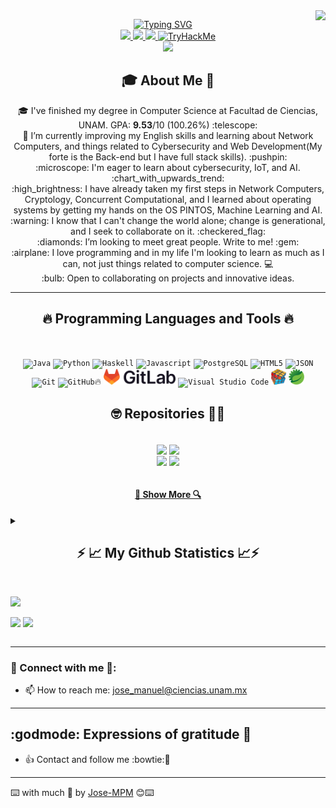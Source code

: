 <img align="right" src="https://visitor-badge.laobi.icu/badge?page_id=Jose-MPM.Jose-MPM">

<div align="center">
<p>
<a href="https://github.com/Jose-MPM">
    <img src="https://readme-typing-svg.demolab.com?font=Georgia&size=20&duration=2500&pause=100&multiline=true&width=400&height=80&color=840EF7&lines=Hi%21+I%27m+%20Ntory%21+Computer+Scientist+Specializing+in+CYBERSECURITY+looking+to%3B%0Agraduate+with+a+project+in+this+area%21%3B%0ACybersecurity+%7C+AI+%7C" alt="Typing SVG" />
</a>
<br/>

<a href="rsrc/RESUME.pdf">
    <img src="https://img.shields.io/badge/PDF-CV-red?style=flat-square&logo=adobe">
</a>  
<a href="https://www.linkedin.com/in/ntory/">
    <img src="https://img.shields.io/badge/-Linkedin-blue?style=flat-square&logo=linkedin">
</a>
<a href="mailto:jose_manuel@ciencias.unam.mx">
    <img src="https://img.shields.io/badge/-Email-red?style=flat-square&logo=gmail&logoColor=white">
</a>

<a href='https://tryhackme.com/p/Ntory' target="_blank">
    <img alt='TryHackMe' src='https://img.shields.io/badge/TryHackMe-100000?style=flat&logo=TryHackMe&logoColor=white&&color=0181FF'>
</a>

<br/> 

<a href="https://github.com/Jose-MPM">
    <img src="https://github-stats-alpha.vercel.app/api?username=Jose-MPM&cc=22272e&tc=37BCF6&ic=fff&bc=0000">
</a>
</p>
</div>

<h2 align="center">🎓 About Me 🌱</h2>
<p align="center">
  🎓 I've finished my degree in Computer Science at Facultad de Ciencias, UNAM. GPA: <strong>9.53</strong>/10 (100.26%) :telescope:
  <br>
  🌱 I’m currently improving my English skills and learning about Network Computers, and things related to Cybersecurity and Web Development(My forte is the Back-end but I have full stack skills). :pushpin:
  <br>
  :microscope: I'm eager to learn about cybersecurity, IoT, and AI. :chart_with_upwards_trend:
  <br>
  :high_brightness: I have already taken my first steps in Network Computers, Cryptology, Concurrent Computational, and I learned about operating systems by getting my hands on the OS PINTOS, Machine Learning and AI.
  <br>
  :warning: I know that I can't change the world alone; change is generational, and I seek to collaborate on it. :checkered_flag:
  <br>
   :diamonds: I’m looking to meet great people. Write to me! :gem:
   <br>
   :airplane: I love programming and in my life I'm looking to learn as much as I can, not just things related to computer science. 💻
  <br>
  :bulb: Open to collaborating on projects and innovative ideas. 
</p>

<hr>

<h2 align="center"> 🔥 Programming Languages and Tools 🔥</h2>
<br>
<p align="center">
  <code><img title="Java" height="25" src="https://github.com/zumrudu-anka/zumrudu-anka/blob/master/images/java-original.svg"></code>
  <code><img title="Python" height="25" src="https://github.com/zumrudu-anka/zumrudu-anka/blob/master/images/python-original.svg"></code>
  <code><img title="Haskell" height="25" src="https://raw.githubusercontent.com/gilbarbara/logos/11f54bac1b6dfad2cbd1c6da9f2245ec8b5ea22b/logos/haskell-icon.svg"></code>
  <code><img title="Javascript" height="25" src="https://github.com/zumrudu-anka/zumrudu-anka/blob/master/images/javascript.svg"></code>
  <code><img title="PostgreSQL" height="25" src="https://github.com/zumrudu-anka/zumrudu-anka/blob/master/images/postgresql.svg"></code>
  <code><img title="HTML5" height="25" src="https://github.com/zumrudu-anka/zumrudu-anka/blob/master/images/html5.svg"></code>
  <code><img title="JSON" height="25" src="https://github.com/zumrudu-anka/zumrudu-anka/blob/master/images/json.svg"></code>
  <code><img title="Git" height="25" src="https://github.com/zumrudu-anka/zumrudu-anka/blob/master/images/git-original.svg"></code>
  <code><img title="GitHub" height="25" src="https://github.com/zumrudu-anka/zumrudu-anka/blob/master/images/github.svg"></code>🔥
  <code><img title="GitLab" height="25" src="https://raw.githubusercontent.com/gilbarbara/logos/11f54bac1b6dfad2cbd1c6da9f2245ec8b5ea22b/logos/gitlab.svg"></code>
  <code><img title="Visual Studio Code" height="25" src="https://github.com/zumrudu-anka/zumrudu-anka/blob/master/images/vscode.png"></code>
  <code><img title="Problem Solving" height="25" src="images/problemSolving.png"></code>
  <code><img title="Spring Tools Site 4 " height="25" src="images/spring-4.png"></code>
</p>


<h2 align="center">🤓 Repositories 👨‍💻</h2>
<br>
<div width="100%" align="center">
  <a align="left" href="https://github.com/Jose-MPM/MinimumCostSpaningForest" title="Minimun Cost Spaning Forest"><img align="center" height="115" src="https://github-readme-stats.vercel.app/api/pin/?username=Jose-MPM&repo=MinimumCostSpaningForest&theme=algolia&border_color=61dafb&border_radius=10"></a>
  <a align="right" href="https://github.com/Jose-MPM/-Cobblestone-Algorithm" title="Cobblestone Algoritgm"><img align="center" height="115" src="https://github-readme-stats.vercel.app/api/pin/?username=Jose-MPM&repo=-Cobblestone-Algorithm&theme=algolia&border_color=61dafb&border_radius=10"></a>
  </div>
<div width="100%" align="center">
  <a align="right" href="https://github.com/Jose-MPM/VisualizationOfSortingAlgorithms" title="Visualization Of Sorting Algorithms"><img align="center" height="115" src="https://github-readme-stats.vercel.app/api/pin/?username=Jose-MPM&repo=VisualizationOfSortingAlgorithms&theme=algolia&border_color=61dafb&border_radius=10"></a>
  <a align="right" href="https://github.com/Jose-MPM/Certificates" title="Certificates"><img align="center" height="115" src="https://github-readme-stats.vercel.app/api/pin/?username=Jose-MPM&repo=Certificates&theme=algolia&border_color=61dafb&border_radius=10"></a>
  </div>

<br>

<h4 align="center">
  <a href="https://github.com/Jose-MPM?tab=repositories" title="Show Repositories">🔎 Show More 🔍</a>
</h4>
<!--
  <h2 align="center">⚡ Statistics ⚡</h2>
<br>
<p align=center>
  <div align=center>
    <a href="https://github.com/denvercoder1/github-readme-streak-stats" title="Go to Source">
      <img align="right" width=390 src="https://github-readme-streak-stats.herokuapp.com/?user=Jose-MPM&theme=algolia&border=61dafb&hide_border=true" alt="jose-mpm" />
    </a>
    <a href="https://github.com/anuraghazra/github-readme-stats" title="Go to Source">
      <img align="left" width=390 src="https://github-readme-stats.vercel.app/api?username=Jose-MPM&show_icons=true&hide=contribs,prs&cache_seconds=86400&theme=algolia" />
    </a>
  </div>
  <br><br><br><br><br><br><br><br><br>
  <div align=center>
    <a href="https://github.com/anuraghazra/github-readme-stats">
      <img width=300 align="center" src="https://github-readme-stats.vercel.app/api/top-langs/?username=Jose-MPM&langs_count=8&hide=C&layout=compact&theme=algolia" />
    </a>
  </div>
  <br>

</p>
-->

<details>
<summary> <h2 align="center">⚡ 📈 My Github Statistics 📈⚡</h2>
<br>

![](http://github-profile-summary-cards.vercel.app/api/cards/profile-details?username=Jose-MPM&theme=moonlight) 

![](http://github-profile-summary-cards.vercel.app/api/cards/repos-per-language?username=Jose-MPM&theme=moonlight) 
![](http://github-profile-summary-cards.vercel.app/api/cards/most-commit-language?username=Jose-MPM&theme=moonlight)

<!-- 
<br>
Currently Coding & Listening to:

[![spotify-github-profile](https://spotify-github-profile.vercel.app/api/view?uid=11159336621&cover_image=true&theme=novatorem&show_offline=true&bar_color=53b14f&bar_color_cover=false)](https://open.spotify.com/user/11159336621)

referencia a IG
<a href="https://instagram.com/ntoryb" target="blank"><img align="center" src="https://raw.githubusercontent.com/rahuldkjain/github-profile-readme-generator/master/src/images/icons/Social/instagram.svg" alt="ntoryb" height="30" width="40" /></a>
-->
</details>

<hr>
<h3 align="left">📢 Connect with me 📝:</h3>
<p align="left">

- 📫 How to reach me: <a href="mailto: jose_manuel@ciencias.unam.mx">jose_manuel@ciencias.unam.mx
</p>

------
## :godmode: Expressions of gratitude 🎁 
* :+1: Contact and follow me :bowtie::punch:
------
⌨️ with much :purple_heart: by [Jose-MPM](https://github.com/Jose-MPM) 😊⌨️
